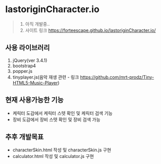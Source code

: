 # lastoriginCharacter.io
> 1. 아직 개발중..
> 2. 사이트 링크 <https://forteescape.github.io/lastoriginCharacter.io/>

## 사용 라이브러리
1. jQuery(ver 3.4.1)
2. bootstrap4
3. popper.js
4. tinyplayer.js(음악 재생 관련 - 링크 <https://github.com/mrt-prodz/Tiny-HTML5-Music-Player>)

## 현재 사용가능한 기능
* 케릭터 도감에서 케릭터 스텟 확인 및 케릭터 검색 기능
* 장비 도감에서 장비 스텟 확인 및 장비 검색 가능

## 추후 개발목표
* characterSkin.html 작성 및 characterSkin.js 구현
* calculator.html 작성 및 calculator.js 구현